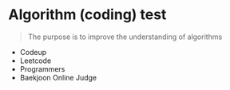 # Algorithm (coding) test
> The purpose is to improve the understanding of algorithms
* Codeup
* Leetcode
* Programmers
* Baekjoon Online Judge
